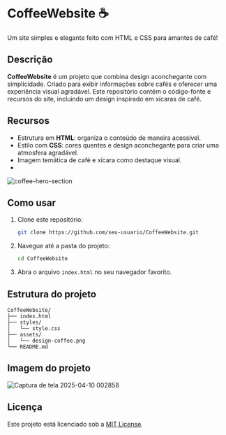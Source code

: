 
# CoffeeWebsite ☕  
Um site simples e elegante feito com HTML e CSS para amantes de café!  

## Descrição  
**CoffeeWebsite** é um projeto que combina design aconchegante com simplicidade. Criado para exibir informações sobre cafés e oferecer uma experiência visual agradável. Este repositório contém o código-fonte e recursos do site, incluindo um design inspirado em xícaras de café.   

## Recursos  
- Estrutura em **HTML**: organiza o conteúdo de maneira acessível.  
- Estilo com **CSS**: cores quentes e design aconchegante para criar uma atmosfera agradável.  
- Imagem temática de café e xícara como destaque visual.
- 
![coffee-hero-section](https://github.com/user-attachments/assets/d6d3f755-625e-435d-bd8f-8259dcf1423d)

## Como usar  
1. Clone este repositório:  
   ```bash  
   git clone https://github.com/seu-usuario/CoffeeWebsite.git  
   ```  
2. Navegue até a pasta do projeto:  
   ```bash  
   cd CoffeeWebsite  
   ```  
3. Abra o arquivo `index.html` no seu navegador favorito.  

## Estrutura do projeto  
```plaintext  
CoffeeWebsite/  
├── index.html  
├── styles/  
│   └── style.css  
├── assets/  
│   └── design-coffee.png  
└── README.md  
```  

## Imagem do projeto
![Captura de tela 2025-04-10 002858](https://github.com/user-attachments/assets/46643284-cca3-451d-963b-3af224612e16)



## Licença  
Este projeto está licenciado sob a [MIT License](LICENSE).  

